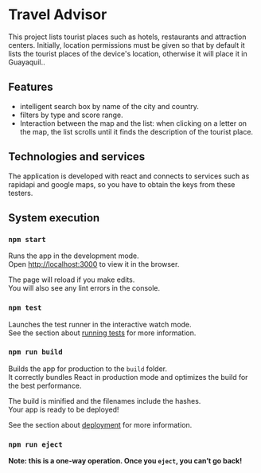 # Travel Advisor

This project lists tourist places such as hotels, restaurants and attraction centers. Initially, location permissions must be given so that by default it lists the tourist places of the device's location, otherwise it will place it in Guayaquil..

## Features

- intelligent search box by name of the city and country.
- filters by type and score range.
- Interaction between the map and the list: when clicking on a letter on the map, the list scrolls until it finds the description of the tourist place.

## Technologies and services
The application is developed with react and connects to services such as rapidapi and google maps, so you have to obtain the keys from these testers.

## System execution

### `npm start`

Runs the app in the development mode.\
Open [http://localhost:3000](http://localhost:3000) to view it in the browser.

The page will reload if you make edits.\
You will also see any lint errors in the console.

### `npm test`

Launches the test runner in the interactive watch mode.\
See the section about [running tests](https://facebook.github.io/create-react-app/docs/running-tests) for more information.

### `npm run build`

Builds the app for production to the `build` folder.\
It correctly bundles React in production mode and optimizes the build for the best performance.

The build is minified and the filenames include the hashes.\
Your app is ready to be deployed!

See the section about [deployment](https://facebook.github.io/create-react-app/docs/deployment) for more information.

### `npm run eject`

**Note: this is a one-way operation. Once you `eject`, you can’t go back!**


